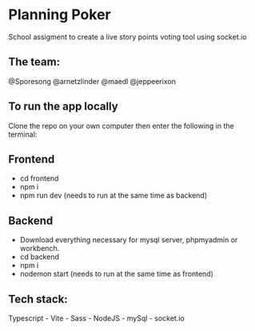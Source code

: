 # Planning Poker

School assigment to create a live story points voting tool using socket.io

## The team: 

@Sporesong  @arnetzlinder @maedl @jeppeerixon

## To run the app locally

Clone the repo on your own computer then enter the following in the terminal:

## Frontend
- cd frontend
- npm i
- npm run dev (needs to run at the same time as backend)

## Backend
- Download everything necessary for mysql server, phpmyadmin or workbench.
- cd backend
- npm i
- nodemon start (needs to run at the same time as frontend)

## Tech stack:
Typescript - Vite - Sass - NodeJS - mySql - socket.io

